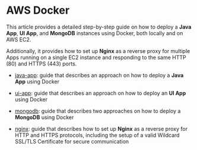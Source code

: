 # AWS Docker

This article provides a detailed step-by-step guide on how to deploy a **Java App**, **UI App**, and **MongoDB** instances using Docker, both locally and on AWS EC2.

Additionally, it provides how to set up **Nginx** as a reverse proxy for multiple Apps running on a single EC2 instance and responding to the same HTTP (80) and HTTPS (443) ports.

- [java-app](https://github.com/erebelo/aws-docker/tree/main/java-app): guide that describes an approach on how to deploy a **Java App** using Docker

- [ui-app](https://github.com/erebelo/aws-docker/tree/main/ui-app): guide that describes an approach on how to deploy an **UI App** using Docker

- [mongodb](https://github.com/erebelo/aws-docker/tree/main/mongodb): guide that describes two approaches on how to deploy a **MongoDB** using Docker

- [nginx](https://github.com/erebelo/aws-docker/tree/main/nginx): guide that describes how to set up **Nginx** as a reverse proxy for HTTP and HTTPS protocols, including the setup of a valid Wildcard SSL/TLS Certificate for secure communication
